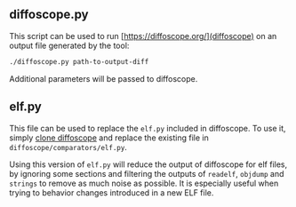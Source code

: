 ## diffoscope.py

This script can be used to run [https://diffoscope.org/](diffoscope) on an output file generated by the tool:

```bash
./diffoscope.py path-to-output-diff
```

Additional parameters will be passed to diffoscope.

## elf.py

This file can be used to replace the `elf.py` included in diffoscope. To use it, simply [clone diffoscope](https://salsa.debian.org/reproducible-builds/diffoscope) and replace the existing file in `diffoscope/comparators/elf.py`.

Using this version of `elf.py` will reduce the output of diffoscope for elf files, by ignoring some sections and filtering the outputs of `readelf`, `objdump` and `strings` to remove as much noise as possible. It is especially useful when trying to behavior changes introduced in a new ELF file.
